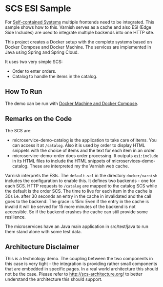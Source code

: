 SCS ESI Sample
==============

For [Self-contained Systems](http://scs-architecture.org) multiple
frontends need to be integrated. This sample shows how to
this. Varnish serves as a cache and also ESI (Edge Side Includes) are
used to integrate multiple backends into one HTTP site.

This project creates a Docker setup with the complete systems based on
Docker Compose and Docker Machine. The services are implemented in
Java using Spring and Spring Cloud.

It uses two very simple SCS:
- Order to enter orders.
- Catalog to handle the items in the catalog.

How To Run
----------

The demo can be run with
[Docker Machine and Docker Compose](docker/README.md).

Remarks on the Code
-------------------

The SCS are: 
- microservice-demo-catalog is the application to take care of
  items. You can access it at `/catalog`. Also it is used by order to
  display HTML snippets with the choice of items and the text for each
  item in an order.
- microservice-demo-order does order processing. It outputs
  `esi:include` in its HTML files to include the HTML snippets of
  microservices-demo-catalog. These are interpreted my the Varnish web
  cache.

Varnish interprets the ESIs. The `default.vcl` in the directory
  `docker/varnish` includes the configuration to enable this. It
  defines two backends - one for each SCS. HTTP requests to `/catalog`
  are mapped to the catalog SCS while the default is the order
  SCS. The time to live for each item in the cache is 30s i.e. after
  30 seconds an entry in the cache in invalidated and the call goes to
  the backend. The grace is 15m: Even if the entry in the cache is
  invalid it will be served for 15 more minutes of the backend is not
  accessible. So if the backend crashes the cache can still provide
  some resilience.


The microservices have an Java main application in src/test/java to
run them stand alone with some test data.

Architecture Disclaimer
-------------------

This is a technology demo. The coupling between the two components in
this case is very tight - the integration is providing rather small
components that are embedded in specific pages. In a real world
architecture this should not be the case. Please refer to
http://scs-architecture.org/ to better understand the architecture
this should support.
